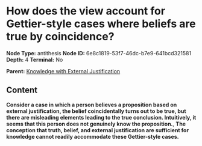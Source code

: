 # How does the view account for Gettier-style cases where beliefs are true by coincidence?

**Node Type:** antithesis
**Node ID:** 6e8c1819-53f7-46dc-b7e9-641bcd321581
**Depth:** 4
**Terminal:** No

**Parent:** [Knowledge with External Justification](knowledge-with-external-justification-synthesis-dcebe696-500e-46cf-a887-f5b9e8e9939c.md)

## Content

**Consider a case in which a person believes a proposition based on external justification, the belief coincidentally turns out to be true, but there are misleading elements leading to the true conclusion. Intuitively, it seems that this person does not genuinely know the proposition.**, **The conception that truth, belief, and external justification are sufficient for knowledge cannot readily accommodate these Gettier-style cases.**
